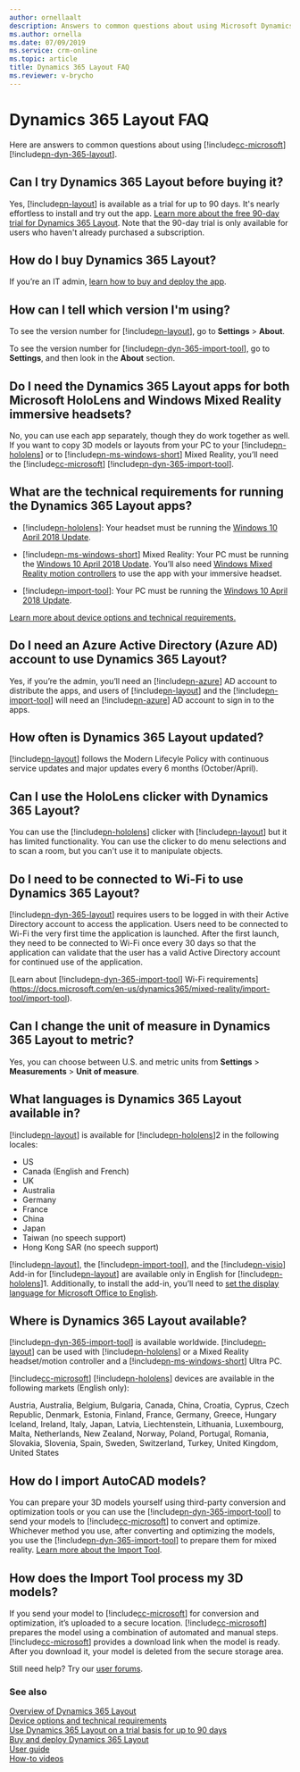 ```yaml
---
author: ornellaalt
description: Answers to common questions about using Microsoft Dynamics 365 Layout
ms.author: ornella
ms.date: 07/09/2019
ms.service: crm-online
ms.topic: article
title: Dynamics 365 Layout FAQ
ms.reviewer: v-brycho
---
```


# Dynamics 365 Layout FAQ

Here are answers to common questions about using [!include[cc-microsoft](../includes/cc-microsoft.md)] [!include[pn-dyn-365-layout](../includes/pn-dyn-365-layout.md)].

## Can I try Dynamics 365 Layout before buying it?

Yes, [!include[pn-layout](../includes/pn-layout.md)] is available as a trial for up to 90 days. It's nearly effortless to install and try out the app. [Learn more about the free 90-day trial for Dynamics 365 Layout](try-layout-free.md). Note that the 90-day trial is only available for users who haven't already purchased a subscription. 

## How do I buy Dynamics 365 Layout?  

If you’re an IT admin, [learn how to buy and deploy the app](buy-and-deploy-layout.md). 

## How can I tell which version I'm using?

To see the version number for [!include[pn-layout](../includes/pn-layout.md)], go to **Settings** > **About**.

To see the version number for [!include[pn-dyn-365-import-tool](../includes/pn-dyn-365-import-tool.md)], go to **Settings**, and then look in the **About** section.

## Do I need the Dynamics 365 Layout apps for both Microsoft HoloLens and Windows Mixed Reality immersive headsets?

No, you can use each app separately, though they do work together as well. If you want to copy 3D models or layouts from your PC to your [!include[pn-hololens](../includes/pn-hololens.md)] 
or to [!include[pn-ms-windows-short](../includes/pn-ms-windows-short.md)] Mixed Reality, you’ll need the 
[!include[cc-microsoft](../includes/cc-microsoft.md)] [!include[pn-dyn-365-import-tool](../includes/pn-dyn-365-import-tool.md)].

## What are the technical requirements for running the Dynamics 365 Layout apps?

-   [!include[pn-hololens](../includes/pn-hololens.md)]: Your headset must be running the [Windows 10 April 2018
    Update](https://support.microsoft.com/help/12643). 

-   [!include[pn-ms-windows-short](../includes/pn-ms-windows-short.md)] Mixed Reality: Your PC must be running the [Windows 10 April 2018
    Update](https://support.microsoft.com/help/4028685). You’ll also need
    [Windows Mixed Reality motion
    controllers](https://support.microsoft.com/help/4040517) to use the
    app with your immersive headset.

-   [!include[pn-import-tool](../includes/pn-import-tool.md)]: Your PC must be running the [Windows 10 April 2018
    Update](https://support.microsoft.com/help/4028685).

[Learn more about device options and technical requirements.](requirements.md)

## Do I need an Azure Active Directory (Azure AD) account to use Dynamics 365 Layout?

Yes, if you’re the admin, you’ll need an [!include[pn-azure](../includes/pn-azure.md)] AD account to distribute the
apps, and users of [!include[pn-layout](../includes/pn-layout.md)] and the [!include[pn-import-tool](../includes/pn-import-tool.md)] will need an [!include[pn-azure](../includes/pn-azure.md)] AD account to
sign in to the apps.

## How often is Dynamics 365 Layout updated?

[!include[pn-layout](../includes/pn-layout.md)] follows the Modern Lifecyle Policy with continuous service updates and major updates every 6 months (October/April). 

## Can I use the HoloLens clicker with Dynamics 365 Layout?

You can use the [!include[pn-hololens](../includes/pn-hololens.md)] clicker with [!include[pn-layout](../includes/pn-layout.md)] but it has limited functionality. You can use the clicker to do menu selections and to scan a room, but you can't use it to manipulate objects.

## Do I need to be connected to Wi-Fi to use Dynamics 365 Layout?

[!include[pn-dyn-365-layout](../includes/pn-dyn-365-layout.md)] requires users to be logged in with their Active Directory account to access the application. Users need to be connected to Wi-Fi the very first time the application is launched. After the first launch, they need to be connected to Wi-Fi once every 30 days so that the application can validate that the user has a valid Active Directory account for continued use of the application.

[Learn about [!include[pn-dyn-365-import-tool](../includes/pn-dyn-365-import-tool.md)] Wi-Fi requirements](https://docs.microsoft.com/en-us/dynamics365/mixed-reality/import-tool/import-tool).

## Can I change the unit of measure in Dynamics 365 Layout to metric?

Yes, you can choose between U.S. and metric units from **Settings** \>
**Measurements** \> **Unit of measure**.

## What languages is Dynamics 365 Layout available in?

[!include[pn-layout](../includes/pn-layout.md)] is available for [!include[pn-hololens](../includes/pn-hololens.md)]2 in the following locales:

- US
- Canada (English and French)
- UK
- Australia
- Germany
- France
- China
- Japan
- Taiwan (no speech support)
- Hong Kong SAR (no speech support)

[!include[pn-layout](../includes/pn-layout.md)], the [!include[pn-import-tool](../includes/pn-import-tool.md)], and the [!include[pn-visio](../includes/pn-visio.md)] Add-in for [!include[pn-layout](../includes/pn-layout.md)] are
available only in English for [!include[pn-hololens](../includes/pn-hololens.md)]1. Additionally, to install the add-in, you’ll need to
[set the display language for Microsoft Office to
English](https://support.office.com/article/add-an-editing-language-or-set-language-preferences-in-office-663d9d94-ca99-4a0d-973e-7c4a6b8a827d).

## Where is Dynamics 365 Layout available?

[!include[pn-dyn-365-import-tool](../includes/pn-dyn-365-import-tool.md)] is available worldwide. [!include[pn-layout](../includes/pn-layout.md)] can be used with [!include[pn-hololens](../includes/pn-hololens.md)] or a Mixed Reality headset/motion controller and a [!include[pn-ms-windows-short](../includes/pn-ms-windows-short.md)] Ultra PC.

[!include[cc-microsoft](../includes/cc-microsoft.md)] [!include[pn-hololens](../includes/pn-hololens.md)] devices are available in the following markets (English only):

Austria, Australia, Belgium, Bulgaria, Canada, China, Croatia, Cyprus, Czech Republic, Denmark, Estonia, Finland, France, Germany, Greece, Hungary Iceland, Ireland, Italy, Japan, Latvia, Liechtenstein, Lithuania, Luxembourg, Malta, Netherlands, New Zealand, Norway, Poland, Portugal, Romania, Slovakia, Slovenia, Spain, Sweden, Switzerland, Turkey, United Kingdom, United States

## How do I import AutoCAD models?

You can prepare your 3D models yourself using third-party conversion and optimization tools or you can use the [!include[pn-dyn-365-import-tool](../includes/pn-dyn-365-import-tool.md)] to send your models to [!include[cc-microsoft](../includes/cc-microsoft.md)] to convert and optimize. Whichever method you use, after converting and optimizing the models, you use the [!include[pn-dyn-365-import-tool](../includes/pn-dyn-365-import-tool.md)] to prepare them for mixed reality. [Learn more about the Import Tool](https://docs.microsoft.com/dynamics365/mixed-reality/import-tool).

## How does the Import Tool process my 3D models?

If you send your model to [!include[cc-microsoft](../includes/cc-microsoft.md)] for conversion and optimization, it’s uploaded to a secure location. [!include[cc-microsoft](../includes/cc-microsoft.md)] prepares the model using a combination of automated and manual steps. [!include[cc-microsoft](../includes/cc-microsoft.md)] provides a download link when the model is ready. After you download it, your model is deleted from the secure storage area.

Still need help? Try our [user forums](https://community.dynamics.com/365/layout).

### See also
[Overview of Dynamics 365 Layout](index.md)<br/>
[Device options and technical requirements](requirements.md)<br/>
[Use Dynamics 365 Layout on a trial basis for up to 90 days](try-layout-free.md)<br/>
[Buy and deploy Dynamics 365 Layout](buy-and-deploy-layout.md)<br/>
[User guide](user-guide.md)<br/>
[How-to videos](videos.md)<br/>

